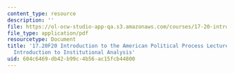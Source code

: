 ```yaml
---
content_type: resource
description: ''
file: https://ol-ocw-studio-app-qa.s3.amazonaws.com/courses/17-20-introduction-to-the-american-political-process-fall-2020/604c6469db42b99c4b56ac15fcb44800_MIT17_20F20_lec6.pdf
file_type: application/pdf
resourcetype: Document
title: '17.20F20 Introduction to the American Political Process Lecture Slides 6:
  Introduction to Institutional Analysis'
uid: 604c6469-db42-b99c-4b56-ac15fcb44800
---
```

